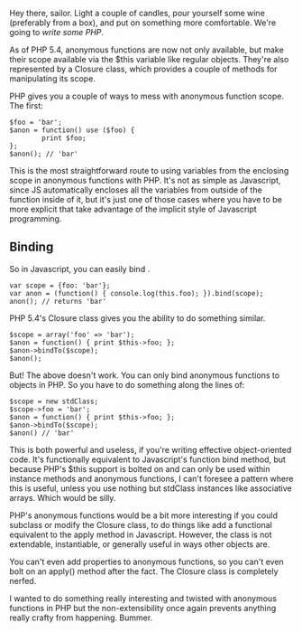 <!--
{
    "Title": "A sensual evening with PHP",
    "Date": "2012-12-18 09:29 PM",
    "Tags": ["php","javascript"]
}
-->

Hey there, sailor. Light a couple of candles, pour yourself some wine (preferably from a box),
and put on something more comfortable. We're going to _write some PHP_.

As of PHP 5.4, anonymous functions are now not only available, but make their scope
available via the $this variable like regular objects. They're also represented by a
Closure class, which provides a couple of methods for manipulating its scope.

PHP gives you a couple of ways to mess with anonymous function scope. The first:

    $foo = 'bar';
  	$anon = function() use ($foo) {
  			print $foo;
  	};
  	$anon(); // 'bar'

This is the most straightforward route to using variables from the enclosing scope
in anonymous functions with PHP. It's not as simple as Javascript, since JS automatically
encloses all the variables from outside of the function inside of it, but it's just one
of those cases where you have to be more explicit that take advantage of the implicit
style of Javascript programming.

Binding
-------

So in Javascript, you can easily bind .

    var scope = {foo: 'bar'};
  	var anon = (function() { console.log(this.foo); }).bind(scope);
  	anon(); // returns 'bar'

PHP 5.4's Closure class gives you the ability to do something similar.

    $scope = array('foo' => 'bar');
  	$anon = function() { print $this->foo; };
  	$anon->bindTo($scope);
  	$anon();

But! The above doesn't work. You can only bind anonymous functions to objects in PHP. So
you have to do something along the lines of:

    $scope = new stdClass;
  	$scope->foo = 'bar';
  	$anon = function() { print $this->foo; };
  	$anon->bindTo($scope);
  	$anon() // 'bar'

This is both powerful and useless, if you're writing effective object-oriented code.
It's functionally equivalent to Javascript's function bind method, but because PHP's
$this support is bolted on and can only be used within instance methods and anonymous functions,
I can't foresee a pattern where this is useful, unless you use nothing but stdClass instances
like associative arrays. Which would be silly.

PHP's anonymous functions would be a bit more interesting if you could subclass or modify the
Closure class, to do things like add a functional equivalent to the apply method in Javascript.
However, the class is not extendable, instantiable, or generally useful in ways other objects are.

You can't even add properties to anonymous functions, so you can't even bolt on an apply() method
after the fact. The Closure class is completely nerfed.

I wanted to do something really interesting and twisted with anonymous functions in PHP but the
non-extensibility once again prevents anything really crafty from happening. Bummer.
